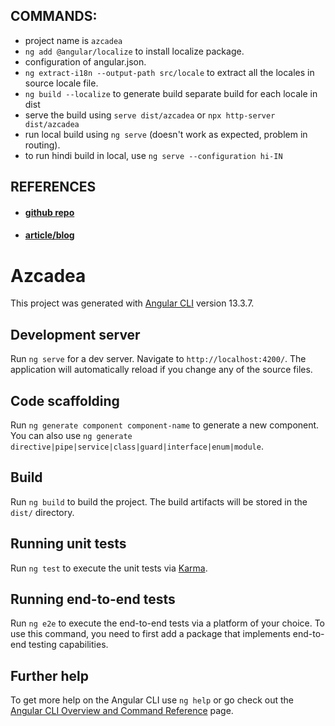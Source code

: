 ## COMMANDS: 

- project name is `azcadea`
- `ng add @angular/localize` to install localize package.
- configuration of angular.json.
- `ng extract-i18n --output-path src/locale` to extract all the locales in source locale file.
- `ng build --localize` to generate build separate build for each locale in dist
- serve the build using `serve dist/azcadea` or `npx http-server dist/azcadea`
- run local build using `ng serve` (doesn't work as expected, problem in routing).
- to run hindi build in local, use `ng serve --configuration hi-IN`

## REFERENCES

- #### [github repo](https://github.com/PhraseApp-Blog/angular-i18n-2022)
- #### [article/blog](https://phrase.com/blog/posts/angular-localization-i18n/)

# Azcadea

This project was generated with [Angular CLI](https://github.com/angular/angular-cli) version 13.3.7.

## Development server

Run `ng serve` for a dev server. Navigate to `http://localhost:4200/`. The application will automatically reload if you change any of the source files.

## Code scaffolding

Run `ng generate component component-name` to generate a new component. You can also use `ng generate directive|pipe|service|class|guard|interface|enum|module`.

## Build

Run `ng build` to build the project. The build artifacts will be stored in the `dist/` directory.

## Running unit tests

Run `ng test` to execute the unit tests via [Karma](https://karma-runner.github.io).

## Running end-to-end tests

Run `ng e2e` to execute the end-to-end tests via a platform of your choice. To use this command, you need to first add a package that implements end-to-end testing capabilities.

## Further help

To get more help on the Angular CLI use `ng help` or go check out the [Angular CLI Overview and Command Reference](https://angular.io/cli) page.
